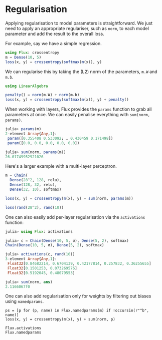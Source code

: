 # Regularisation

Applying regularisation to model parameters is straightforward. We just need to
apply an appropriate regulariser, such as `norm`, to each model parameter and
add the result to the overall loss.

For example, say we have a simple regression.

```julia
using Flux: crossentropy
m = Dense(10, 5)
loss(x, y) = crossentropy(softmax(m(x)), y)
```

We can regularise this by taking the (L2) norm of the parameters, `m.W` and `m.b`.

```julia
using LinearAlgebra

penalty() = norm(m.W) + norm(m.b)
loss(x, y) = crossentropy(softmax(m(x)), y) + penalty()
```

When working with layers, Flux provides the `params` function to grab all
parameters at once. We can easily penalise everything with `sum(norm, params)`.

```julia
julia> params(m)
2-element Array{Any,1}:
 param([0.355408 0.533092; … 0.430459 0.171498])
 param([0.0, 0.0, 0.0, 0.0, 0.0])

julia> sum(norm, params(m))
26.01749952921026
```

Here's a larger example with a multi-layer perceptron.

```julia
m = Chain(
  Dense(28^2, 128, relu),
  Dense(128, 32, relu),
  Dense(32, 10), softmax)

loss(x, y) = crossentropy(m(x), y) + sum(norm, params(m))

loss(rand(28^2), rand(10))
```

One can also easily add per-layer regularisation via the `activations` function:

```julia
julia> using Flux: activations

julia> c = Chain(Dense(10, 5, σ), Dense(5, 2), softmax)
Chain(Dense(10, 5, σ), Dense(5, 2), softmax)

julia> activations(c, rand(10))
3-element Array{Any,1}:
 Float32[0.84682214, 0.6704139, 0.42177814, 0.257832, 0.36255655]
 Float32[0.1501253, 0.073269576]                                 
 Float32[0.5192045, 0.48079553]                                  

julia> sum(norm, ans)
2.1166067f0
```

One can also add regularisation only for weights by filtering out biases using `namedparams`.

```
ps = [p for (p, name) in Flux.namedparams(m) if !occursin(r"^b", name)]
loss(x, y) = crossentropy(m(x), y) + sum(norm, p)
```

```@docs
Flux.activations
Flux.namedparams
```
